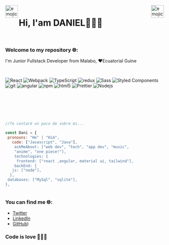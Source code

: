 <img align="right" width="40" src="https://user-images.githubusercontent.com/87017154/205991589-15d22443-689f-47e6-a7bb-a267716ecc60.png" alt="emojicool"/>

<img align="left" width="40" src="https://user-images.githubusercontent.com/87017154/205975400-7940b983-3506-4956-ad73-5fe218f30140.gif" alt="emojicool"/>
   <h1>Hi, I'am DANIEL👋👨‍💻</h1>
  
<br>

### Welcome to my repository 🌐:

   <p>I'm Junior Fullstack Developer from Malabo, ❤Ecuatorial Guine</p>
   <br>
<p>
<img alt="React" src="https://img.shields.io/badge/-React-45b8d8?style=flat-square&logo=react&logoColor=white" />
  <img alt="Webpack" src="https://img.shields.io/badge/-Webpack-8DD6F9?style=flat-square&logo=webpack&logoColor=white" /> 
  <img alt="TypeScript" src="https://img.shields.io/badge/-TypeScript-007ACC?style=flat-square&logo=typescript&logoColor=white" />
  <img alt="redux" src="https://img.shields.io/badge/-Redux-764ABC?style=flat-square&logo=redux&logoColor=white" />
  <img alt="Sass" src="https://img.shields.io/badge/-Sass-CC6699?style=flat-square&logo=sass&logoColor=white" />
  <img alt="Styled Components" src="https://img.shields.io/badge/-Styled_Components-db7092?style=flat-square&logo=styled-components&logoColor=white" />
  <img alt="git" src="https://img.shields.io/badge/-Git-F05032?style=flat-square&logo=git&logoColor=white" />
  <img alt="angular" src="https://img.shields.io/badge/-Angular-DD0031?style=flat-square&logo=angular&logoColor=white" />
  <img alt="npm" src="https://img.shields.io/badge/-NPM-CB3837?style=flat-square&logo=npm&logoColor=white" />
  <img alt="html5" src="https://img.shields.io/badge/-HTML5-E34F26?style=flat-square&logo=html5&logoColor=white" />
  <img alt="Prettier" src="https://img.shields.io/badge/-Prettier-F7B93E?style=flat-square&logo=prettier&logoColor=white" />
  <img alt="Nodejs" src="https://img.shields.io/badge/-Nodejs-43853d?style=flat-square&logo=Node.js&logoColor=white" />
</p>
 <br>

   ```javascript 
                                                                                                        \\\\\\\\\\\\\
                                                                                                        **************\
                                                                                                       *********\\\\***\
                                                                                     -----,-|          |C>   // )\\\***|
//Te contaré un poco de sobre mi...                                                  ,','|          /    || ,'|||***|
                                                                             ---------,','  |         (,    ||   //***/
  const Dani = {                                                                     ||    |          \\  ||||//''''|
    pronouns: "He" | "Him",                                                           ||    |           |||||||     _|
      code: ["Javascript", "Java"],                                                   ||    |______      `````\____/ \
       askMeAbout: ["web dev", "tech", "app dev", "music",                            ||    |     ,|         _/_____/ \
       "anime", "one piece!"],                                                        ||  ,'    ,' |        /          |
       technologies: {                                                                ||,'    ,'   |       |         \  |
        frontend: ["react ,angular, material ui, tailwind"],                 _________|/    ,'     |      /           | |
       backEnd: {                                                                _________,'      ,',_____|      |    | |
      js: ["node"],                                                                       |     ,','      |      |    | |
     },                                                                                   |   ,','    ____|_____/    /  |
    databases: ["MySql", "sqlite"],                                                       | ,','  __/ |             /   |
  },                                                                         ____________|','   ///_/-------------/    |
                                                                               |===========,'
   ```  
   
###  You can find me 🌐:
- [Twitter](https://twitter.com/_danielndong)
- [LinkedIn](https://www.linkedin.com/in/danielndong/)
- [GitHub](https://github.com/DanielNdong/))


###  Code is love 🚀🚀🚀

    


